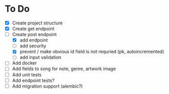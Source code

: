 # To Do

- [X] Create project structure
- [X] Create get endpoint
- [ ] Create post endpoint
    - [X] add endpoint
    - [ ] add security
    - [X] prevent / make obvious id field is not requried (pk, autoincremented)
    - [ ] add input validation
- [ ] Add docker
- [ ] Add fields to song for note, genre, artwork image
- [ ] Add unit tests
- [ ] Add endpoint tests?
- [ ] Add migration support (alembic?)